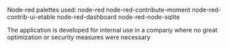 Node-red palettes used:
node-red
node-red-contribute-moment
node-red-contrib-ui-etable
node-red-dashboard
node-red-node-sqlite


The application is developed for internal use in a company where no great optimization or security measures were necessary
